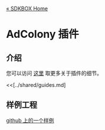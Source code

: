 [&#171; SDKBOX Home](http://sdkbox.com)

<h1>AdColony 插件</h1>

## 介绍
您可以访问 [这里](http://www.cocos2d-x.org/sdkbox/adcolony) 取更多关于插件的细节。


<<[../shared/guides.md]


## 样例工程

[github 上的一个样例](https://github.com/sdkbox/sdkbox-sample-adcolony)
